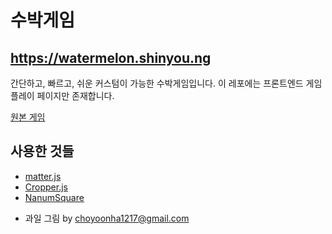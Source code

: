 # 수박게임

## https://watermelon.shinyou.ng

간단하고, 빠르고, 쉬운 커스텀이 가능한 수박게임입니다.
이 레포에는 프론트엔드 게임플레이 페이지만 존재합니다.

[원본 게임](https://github.com/liyupi/daxigua)


## 사용한 것들
- [matter.js](https://github.com/liabru/matter-js/)
- [Cropper.js](https://github.com/fengyuanchen/cropperjs)
- [NanumSquare](https://github.com/moonspam/NanumSquare)

* 과일 그림 by choyoonha1217@gmail.com
